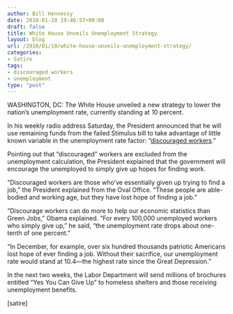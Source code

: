 ```yaml
---
author: Bill Hennessy
date: 2010-01-10 19:46:57+00:00
draft: false
title: White House Unveils Unemployment Strategy
layout: blog
url: /2010/01/10/white-house-unveils-unemployment-strategy/
categories:
- Satire
tags:
- discouraged workers
- unemployment
type: "post"
---
```


WASHINGTON, DC: The White House unveiled a new strategy to lower the nation’s unemployment rate, currently standing at 10 percent.

 

In his weekly radio address Saturday, the President announced that he will use remaining funds from the failed Stimulus bill to take advantage of little known variable in the unemployment rate factor: “[discouraged workers](https://www.businessweek.com/news/2010-01-09/shrinking-u-s-labor-force-keeps-unemployment-rate-from-rising.html).”

 

Pointing out that “discouraged” workers are excluded from the unemployment calculation, the President explained that the government will encourage the unemployed to simply give up hopes for finding work.

 

“Discouraged workers are those who’ve essentially given up trying to find a job,” the President explained from the Oval Office. “These people are able-bodied and working age, but they have lost hope of finding a job.”

 

“Discourage workers can do more to help our economic statistics than Green Jobs,” Obama explained. “For every 100,000 unemployed workers who simply give up,” he said, “the unemployment rate drops about one-tenth of one percent.”

 

“In December, for example, over six hundred thousands patriotic Americans lost hope of ever finding a job. Without their sacrifice, our unemployment rate would stand at 10.4—the highest rate since the Great Depression.” 

 

In the next two weeks, the Labor Department will send millions of brochures entitled “Yes You Can Give Up” to homeless shelters and those receiving unemployment benefits.

 

 

[satire]
